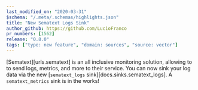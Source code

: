 ```yaml
---
last_modified_on: "2020-03-31"
$schema: "/.meta/.schemas/highlights.json"
title: "New Sematext Logs Sink"
author_github: https://github.com/LucioFranco
pr_numbers: [1562]
release: "0.8.0"
tags: ["type: new feature", "domain: sources", "source: vector"]
---
```


[Sematext][urls.sematext] is an all inclusive monitoring solution, allowing to
to send logs, metrics, and more to their service. You can now sink your log
data via the new [`sematext_logs` sink][docs.sinks.sematext_logs]. A
`sematext_metrics` sink is in the works!

